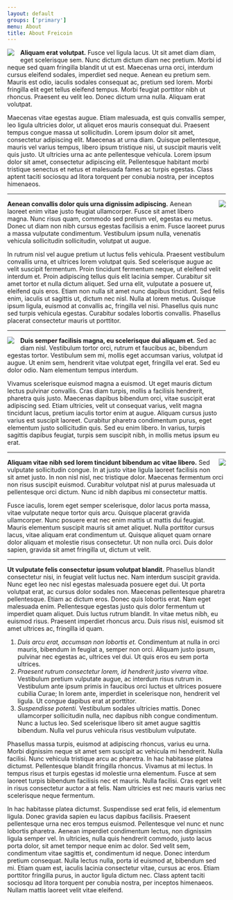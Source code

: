 ```yaml
---
layout: default
groups: ['primary']
menu: About
title: About Freicoin
---
```

<div class="row">
  <div class="span12">
    <p><img class="odd" style="float:left;margin-right:1em;margin-bottom:1em;" src="http://quickimage.it/320x180"><strong>Aliquam erat volutpat.</strong> Fusce vel ligula lacus. Ut sit amet diam diam, eget scelerisque sem. Nunc dictum dictum diam nec pretium. Morbi id neque sed quam fringilla blandit ut ut est. Maecenas urna orci, interdum cursus eleifend sodales, imperdiet sed neque. Aenean eu pretium sem. Mauris est odio, iaculis sodales consequat ac, pretium sed lorem. Morbi fringilla elit eget tellus eleifend tempus. Morbi feugiat porttitor nibh ut rhoncus. Praesent eu velit leo. Donec dictum urna nulla. Aliquam erat volutpat.</p>
    <p>Maecenas vitae egestas augue. Etiam malesuada, est quis convallis semper, leo ligula ultricies dolor, ut aliquet eros mauris consequat dui. Praesent tempus congue massa ut sollicitudin. Lorem ipsum dolor sit amet, consectetur adipiscing elit. Maecenas at urna diam. Quisque pellentesque, mauris vel varius tempus, libero ipsum tristique nisi, ut suscipit mauris velit quis justo. Ut ultricies urna ac ante pellentesque vehicula. Lorem ipsum dolor sit amet, consectetur adipiscing elit. Pellentesque habitant morbi tristique senectus et netus et malesuada fames ac turpis egestas. Class aptent taciti sociosqu ad litora torquent per conubia nostra, per inceptos himenaeos.</p>
    <div style="float:clear;"></div><hr />
    <p><img class="even" style="float:right;margin-left:1em;margin-bottom:1em;" src="http://quickimage.it/320x180"><strong>Aenean convallis dolor quis urna dignissim adipiscing.</strong> Aenean laoreet enim vitae justo feugiat ullamcorper. Fusce sit amet libero magna. Nunc risus quam, commodo sed pretium vel, egestas eu metus. Donec ut diam non nibh cursus egestas facilisis a enim. Fusce laoreet purus a massa vulputate condimentum. Vestibulum ipsum nulla, venenatis vehicula sollicitudin sollicitudin, volutpat ut augue.</p>
    <p>In rutrum nisl vel augue pretium ut luctus felis vehicula. Praesent vestibulum convallis urna, et ultrices lorem volutpat quis. Sed scelerisque augue ac velit suscipit fermentum. Proin tincidunt fermentum neque, ut eleifend velit interdum et. Proin adipiscing tellus quis elit lacinia semper. Curabitur sit amet tortor et nulla dictum aliquet. Sed urna elit, vulputate a posuere ut, eleifend quis eros. Etiam non nulla sit amet nunc dapibus tincidunt. Sed felis enim, iaculis ut sagittis ut, dictum nec nisl. Nulla at lorem metus. Quisque ipsum ligula, euismod at convallis ac, fringilla vel nisi. Phasellus quis nunc sed turpis vehicula egestas. Curabitur sodales lobortis convallis. Phasellus placerat consectetur mauris ut porttitor.</p>
    <div style="float:clear;"></div><hr />
    <p><img class="odd" style="float:left;margin-right:1em;margin-bottom:1em;" src="http://quickimage.it/320x180"><strong>Duis semper facilisis magna, eu scelerisque dui aliquam et.</strong> Sed ac diam nisl. Vestibulum tortor orci, rutrum et faucibus ac, bibendum egestas tortor. Vestibulum sem mi, mollis eget accumsan varius, volutpat id augue. Ut enim sem, hendrerit vitae volutpat eget, fringilla vel erat. Sed eu dolor odio. Nam elementum tempus interdum.</p>
    <p>Vivamus scelerisque euismod magna a euismod. Ut eget mauris dictum lectus pulvinar convallis. Cras diam turpis, mollis a facilisis hendrerit, pharetra quis justo. Maecenas dapibus bibendum orci, vitae suscipit erat adipiscing sed. Etiam ultricies, velit ut consequat varius, velit magna tincidunt lacus, pretium iaculis tortor enim at augue. Aliquam cursus justo varius est suscipit laoreet. Curabitur pharetra condimentum purus, eget elementum justo sollicitudin quis. Sed eu enim libero. In varius, turpis sagittis dapibus feugiat, turpis sem suscipit nibh, in mollis metus ipsum eu erat.</p>
    <div style="float:clear;"></div><hr />
    <p><img class="even" style="float:right;margin-left:1em;margin-bottom:1em;" src="http://quickimage.it/320x180"><strong>Aliquam vitae nibh sed lorem tincidunt bibendum ac vitae libero.</strong> Sed vulputate sollicitudin congue. In at justo vitae ligula laoreet facilisis non sit amet justo. In non nisl nisl, nec tristique dolor. Maecenas fermentum orci non risus suscipit euismod. Curabitur volutpat nisl at purus malesuada ut pellentesque orci dictum. Nunc id nibh dapibus mi consectetur mattis.</p>
    <p>Fusce iaculis, lorem eget semper scelerisque, dolor lacus porta massa, vitae vulputate neque tortor quis arcu. Quisque placerat gravida ullamcorper. Nunc posuere erat nec enim mattis ut mattis dui feugiat. Mauris elementum suscipit mauris sit amet aliquet. Nulla porttitor cursus lacus, vitae aliquam erat condimentum ut. Quisque aliquet quam ornare dolor aliquam et molestie risus consectetur. Ut non nulla orci. Duis dolor sapien, gravida sit amet fringilla ut, dictum ut velit.</p>
    <div style="float:clear;"></div><hr />
    <p><strong>Ut vulputate felis consectetur ipsum volutpat blandit.</strong> Phasellus blandit consectetur nisi, in feugiat velit luctus nec. Nam interdum suscipit gravida. Nunc eget leo nec nisl egestas malesuada posuere eget dui. Ut porta volutpat erat, ac cursus dolor sodales non. Maecenas pellentesque pharetra pellentesque. Etiam ac dictum eros. Donec quis lobortis erat. Nam eget malesuada enim. Pellentesque egestas justo quis dolor fermentum ut imperdiet quam aliquet. Duis luctus rutrum blandit. In vitae metus nibh, eu euismod risus. Praesent imperdiet rhoncus arcu. Duis risus nisl, euismod sit amet ultrices ac, fringilla id quam.</p>
    <ol>
      <li><em>Duis arcu erat, accumsan non lobortis et.</em> Condimentum at nulla in orci mauris, bibendum in feugiat a, semper non orci. Aliquam justo ipsum, pulvinar nec egestas ac, ultrices vel dui. Ut quis eros eu sem porta ultrices.</li>
      <li><em>Praesent rutrum consectetur lorem, id hendrerit justo viverra vitae.</em> Vestibulum pretium vulputate augue, ac interdum risus rutrum in. Vestibulum ante ipsum primis in faucibus orci luctus et ultrices posuere cubilia Curae; In lorem ante, imperdiet in scelerisque non, hendrerit vel ligula. Ut congue dapibus erat at porttitor.</li>
      <li><em>Suspendisse potenti.</em> Vestibulum sodales ultricies mattis. Donec ullamcorper sollicitudin nulla, nec dapibus nibh congue condimentum. Nunc a luctus leo. Sed scelerisque libero sit amet augue sagittis bibendum. Nulla vel purus vehicula risus vestibulum vulputate.</li>
    </ol>
    <p>Phasellus massa turpis, euismod at adipiscing rhoncus, varius eu urna. Morbi dignissim neque sit amet sem suscipit ac vehicula mi hendrerit. Nulla facilisi. Nunc vehicula tristique arcu ac pharetra. In hac habitasse platea dictumst. Pellentesque blandit fringilla rhoncus. Vivamus at mi lectus. In tempus risus et turpis egestas id molestie urna elementum. Fusce at sem laoreet turpis bibendum facilisis nec et mauris. Nulla facilisi. Cras eget velit in risus consectetur auctor a at felis. Nam ultricies est nec mauris varius nec scelerisque neque fermentum.</p>
    <p>In hac habitasse platea dictumst. Suspendisse sed erat felis, id elementum ligula. Donec gravida sapien eu lacus dapibus facilisis. Praesent pellentesque urna nec eros tempus euismod. Pellentesque vel nunc et nunc lobortis pharetra. Aenean imperdiet condimentum lectus, non dignissim ligula semper vel. In ultricies, nulla quis hendrerit commodo, justo lacus porta dolor, sit amet tempor neque enim ac dolor. Sed velit sem, condimentum vitae sagittis et, condimentum id neque. Donec interdum pretium consequat. Nulla lectus nulla, porta id euismod at, bibendum sed mi. Etiam quam est, iaculis lacinia consectetur vitae, cursus ac eros. Etiam porttitor fringilla purus, in auctor ligula dictum nec. Class aptent taciti sociosqu ad litora torquent per conubia nostra, per inceptos himenaeos. Nullam mattis laoreet velit vitae eleifend.</p>
    <div style="float:clear;"></div>
  </div>
</div>
